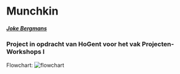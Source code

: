 # Munchkin
##### *[Joke Bergmans][1]*
[1]: https://github.com/JokeBergmans
[2]: https://github.com/ArdianNuhiji
[3]: https://github.com/youssefzaim
### Project in opdracht van HoGent voor het vak Projecten-Workshops I
Flowchart:
![flowchart](https://imgur.com/TcHCU1y.png)

